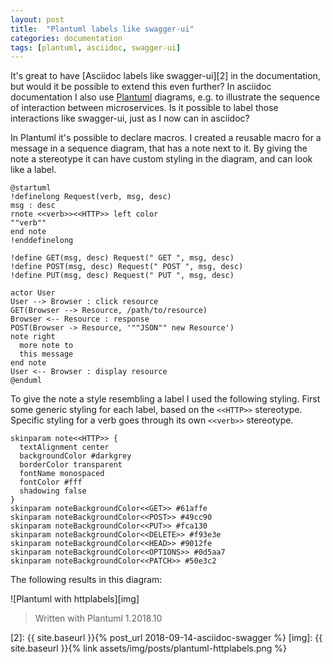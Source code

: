 ```yaml
---
layout: post
title:  "Plantuml labels like swagger-ui"
categories: documentation
tags: [plantuml, asciidoc, swagger-ui]
---
```


It's great to have [Asciidoc labels like swagger-ui][2] in the documentation, but would it be possible to extend this even further? In asciidoc documentation I also use [Plantuml][1] diagrams, e.g. to illustrate the sequence of interaction between microservices.
Is it possible to label those interactions like swagger-ui, just as I now can in asciidoc?

In Plantuml it's possible to declare macros. I created a reusable macro for a message in a sequence diagram, that has a note next to it. By giving the note a stereotype it can have custom styling in the diagram, and can look like a label.

```text
@startuml
!definelong Request(verb, msg, desc)
msg : desc
rnote <<verb>><<HTTP>> left color
""verb""
end note
!enddefinelong

!define GET(msg, desc) Request(" GET ", msg, desc)
!define POST(msg, desc) Request(" POST ", msg, desc)
!define PUT(msg, desc) Request(" PUT ", msg, desc)

actor User
User --> Browser : click resource
GET(Browser --> Resource, /path/to/resource)
Browser <-- Resource : response
POST(Browser -> Resource, '""JSON"" new Resource')
note right
  more note to
  this message
end note
User <-- Browser : display resource
@enduml
```

To give the note a style resembling a label I used the following styling. First some generic styling for each label, based on the `<<HTTP>>` stereotype. Specific styling for a verb goes through its own `<<verb>>` stereotype.

```text
skinparam note<<HTTP>> {
  textAlignment center
  backgroundColor #darkgrey
  borderColor transparent
  fontName monospaced
  fontColor #fff
  shadowing false
}
skinparam noteBackgroundColor<<GET>> #61affe
skinparam noteBackgroundColor<<POST>> #49cc90
skinparam noteBackgroundColor<<PUT>> #fca130
skinparam noteBackgroundColor<<DELETE>> #f93e3e
skinparam noteBackgroundColor<<HEAD>> #9012fe
skinparam noteBackgroundColor<<OPTIONS>> #0d5aa7
skinparam noteBackgroundColor<<PATCH>> #50e3c2
```

The following results in this diagram:

![Plantuml with httplabels][img]

> Written with Plantuml 1.2018.10

[1]: http://plantuml.com/
[2]: {{ site.baseurl }}{% post_url 2018-09-14-asciidoc-swagger %}
[img]: {{ site.baseurl }}{% link assets/img/posts/plantuml-httplabels.png %}
